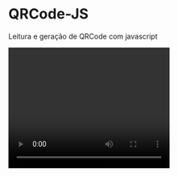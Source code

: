 # QRCode-JS
Leitura e geração de QRCode com javascript

<video width="320" height="240" controls>
  <source src="aplicacao.mp4" type="video/mp4">
</video>

